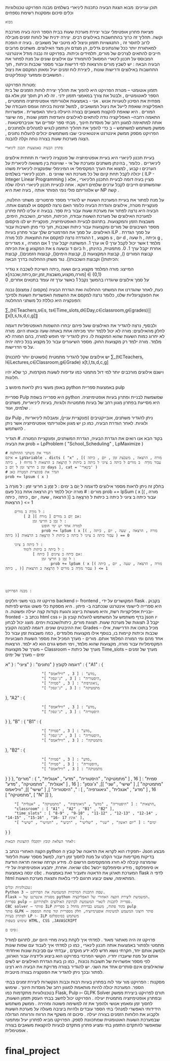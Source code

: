 
תוכן עניינים:
	מבוא
	הצגת הבעיה כתכנות ליניארי בשלמים
	מבנה הפרויקט
	טכנולוגיות וכלים
	סיכום ומסקנות
	רשימת נספחים
























	מבוא 

מציאת פתרון אופטימלי עבור יצירת מערכת שעות בבית הספר הינה בעיה מורכבת וקשה. תהליך זה כרוך בהתחשבות באילוצים רבים. יצירה ידנית של לוחות זמנים מובילה לרוב לחוסר זה , התנגשויות תזמון וניצול לא מיטבי של משאבים . בעיה זו הופכת למאתגרת יותר ככל שהנתונים גדלים, הן מצדם והן מצד האילוצים. משתנים מרובים חייבים להתאים לצרכים של מורים, תלמידים וכיתות.
בפרויקט זה נבנה מודל אינטרנטי המבוסס על תכנון לינארי המסוגל להתמודד עם אילוצים שונים על מנת לפתור את הבעיה הבאה :
יש לשבץ  מורים והרצאות לפי דרישות עבור מספר שכבות וכיתות , תוך התחשבות באילוצים ודרישות שונות , ליצירת לוח זמנים יעיל ומאוזן המקסם את ניצול המשאבים וממזער קונפליקטים .
	

מטרות הפרויקט:  
	תזמון אוטומטי – מטרת הפרויקט היא להפוך את תהליך יצירת לוחות הזמנים של בית הספר לאוטומטיים , ולבטל את צורך במאמצי תזמון ידני . זה לא רק חוסך זמן אלא גם מפחית את הסיכון לטעויות אנוש .
	אני - באמצעות אלגוריתמי אופטימיזציה מתמטיים , האפליקציה שואפת לייעל את ניצול המשאבים , למשל זמינות בכיתה ועומס העבודה של המורים . היא שואפת להקצות משאבים בצורה היעילה ביותר האפשרית .
	אפשרויות התאמה רחבה– האפליקציה נודה להתאים לאילוצים והעדפות תזמון שונות , מה שיוצר אותה למתאימה למגוון רחב של מוסדות חינוך , מבתי ספר יסודיים ועד אוניברסיטאות .
	ממשק משתמש למשתמש – ב כדי להפוך את תהליך התזמון לנגיש למנהלים ולמחנכים , הפרויקט מספק ממשק אינטרנט אינטואיטיבי שבו משתמשים יכולים להעלות נתונים , הצגה מערכות שעות בצורה נוחה וקלה להבנה.   












	פתרון הבעיה באמצעות תכנון ליניארי
בעיית תכנון ליניארי היא בעיית אופטימיזציה של פונקציה ליניארי ת תחתית אילוצים ליניאריים . כלומר , בהינתן משתנים ומערכת של אי - שוויונות בין משוואה ליניארית על הערכים ו קבוע , למצוא את הערך המקסימלי או המינימלי שפונקציה ליניארית משהו יכולה לקבל תחת קיום של כל מערכת האי שוויוני ם .
תכנון ליניארי בשלמים ( ILP - Integer Linear Programming ) מציין בעיה דומה לבעיית התכנון הליניארי , אלא שהמשתנים חייבים לקבל ערכים שלמים דווקא . אתה לבעיית תכנון ליניארי רגילה שלה יש אלגוריתם פולי נומי הפותר אותה , בעיה זאת היא NP קשה . 
 
על מנת לפתור את בעיית המערכת השעות יש להגדיר מספר פרמטרים: משתני החלטה, פונקציית מטרה, אילוצים והגדרת הבעיה כלומר האם נרצה למקסם או לצמצם אותה.
הבעיה היא נרצה לפתור את מערכת שעות עבור בית ספר. בבעיה זו עלינו לתת פתרון למערכת האילוצים של מערכת השעות עבודה, הכיתות, המורים, השכבות, הימים, משבצות הזמן והמקצועות. בתרגום לבעיית האופטימיזציה, פונקציית יש לנו מיקסום מספר השיבוצים של מורים ומקצועות עבור כיתות ושכבות, תוך כדי מתן חשיבות עבור האילוצים.
על סמך את הפרמטרים שלך עבור פתרון בעיות ILP .
על סמך הגדרת ההגדרה נרצה למקסם את התוצאות.
לכל מורה t , מקצוע s , יום d , שעה h , וכיתה g , מגדירים x , אשר יכול לקבל ערך 0 או ערך 1. המשתנה יקבל ערך 1 אם המורה t מלמד את הכיתה g את המקצוע s ביום ד ובשעה h , אחרת יקבל ערך 1. 0.
מתמטית, בהינתן קבוצת המורים (), קבוצת המקצועות (), קבוצת הימים(), קבוצות הזמנים(), קבוצת הכיתות() וקבוצת השכבות().
נגד משתן ההחלטה בדרך הבאה:

נגדיר x המייצג: מורה המלמד מקצוע ביום ושעה ,כיתה השייכת לשכבה
x[מורה,מקצוע,משבצת_זמן,יום,כיתה,שכבה] ∈ {0,1}			
על סמך אילוצים שיוגדרו בהמשך נקבל 1 כאשר ערך זה עומד בתנאים אחרים, 0

כעת, לאחר שהגדרנו את המשתני ההחלטה ואת הגדרת הבעיה (מקסום / צמצום) נבנה את הפונקציונליות שלנו, כלומר נרצה למקסם את ההשמות האפשריות השעות ולפיכך הפונקציה היא כוללת כל משתני ההחלטה:

∑_(t∈Teachers,s∈s,   ts∈Time_slots,d∈Day,c∈classroom,g∈grades)▒〖x[t,s,ts,d,c,g]〗




ולבסוף, נרצה להגדיר את האילוצים שעל פיהם יבחרו ההשמות האופטימליות
דוגמה  לחלק מהאילוצים:
	מורה לא יכול ללמד יותר מכיתה אחת באותה שעה ובאותו היום.
	מורה לא יחרוג כמות השעות שהוא המוקצות לו.
	ניתן להגדיר ימי חופש למורה, בהם המורה לא מלמד.
	מורה ילמד רק מקצועות החוק.
	מספר השיעורים עבור כל מקצוע בכל כיתה יהיה על פי הדרישות.

יש אילוצים שקל להגדיר מתמטית (ופשוטים יותר לתכנות)
∑_(t∈Teachers,   l∈Lectures,c∈Classroom,g∈Grade) x[t,l,ts,d,c,g] 

וישנם אילוצים מורכבים יותר למי דול מתמטי כמו עדיפות לשעות מוקדמות, כך שלא יהיו חלונות.
























באופן מעשי ניתן לראות מימוש ב python באמצעות ספריית pulp

ספריית Pulp היא ספרייה בשפת python שמשמשת לבניית ופתרון בעיות אופטימיזציה. היא מסייעת בפתרון מגוון רחב של בעיות מתמטיות ולוגיות, בעיות ליניאריות, משתנים שלמים, ועוד .

עם Pulp , ניתן להגדיר משתנים, אובייקטיבים (פונקציית עניין), ומגבלות ליניאריות ולוגיות. לאחר הגדרת הבעיה, כמו כן יש מגוון אלגוריתמי אופטימיזציה אשר ניתן להשתמש .

בקוד הבא אנו רואים את הגדרת הבעיה, הגדרת המשתנים, ופונקציית המטרה.
     # תגדיר את הבעיה
    prob = LpProblem ( "School_Scheduling" , LpMaximize )
   
    # הגדר את משתני ההחלטה
    איקס = LpVariable . dicts ( "x" , [( מורה , הרצאה , משבצת זמן , יום , כיתה , כיתה ) עבור מוֹרֶה  ב מורים ל כיתה ב ציוני ל כיתה ב כיתות ל הַרצָאָה ב הרצאות ל מרווח זמן ב חריצי זמן ל יְוֹם ב days ], cat = 'בינארי' )
    # הגדר את פונקציית המטרה כאן
    prob += lpsum ( x )
    

בחלק זה ניתן לראות מספר אילוצים לדוגמה
    ל יְוֹם ב ימים :
        ל זְמַן  ב חריצי זמן :
            ל מוֹרֶה ב מורים :
                # מורה יכול ללמד רק הרצאה אחת בכל פעם
                prob += lpSum ( x [( מורה , הרצאה , שעה , יום , כיתה , כיתה )] עבור כיתה ב ציוני ל כיתה ב כיתות ל הַרצָאָה ב הרצאות ) <= 1

        ל מוֹרֶה ב מורים :
            אם יְוֹם ב מורים [ מורה ][ 2 ]:
                ל זְמַן ב חריצי זמן :
                    למורה אחד יש ימי חופש
                    prob += lpSum ( x [( מורה , הרצאה , שעה , יום , כיתה , כיתה )] עבור כיתה ב ציוני ל כיתה ב כיתות ל הַרצָאָה ב הרצאות ) == 0
    
        ל כיתה ב ציוני :
            ל כיתה ב כיתות לימוד :
                אם כיתה ב ציונים [ כיתה ]:
                    ל זְמַן ב חריצי זמן :
                        prob += lpSum ( x [( מורה , הרצאה , שעה , יום , כיתה , כיתה )] עבור מוֹרֶה ב מורים ל הַרצָאָה ב הרצאות ) <= 1




	מבנה הפרויקט :
פרויקט זה בנוי משני חלקים backend ו- frontend , המקושרים על ידי flask .
בקבוק היא ספרייה ליישומי אינטרנט שנכתבה ב- פיתון . היא מספקת כלי פשוט וגמיש לפיתוח ובניית אפליקציות רשת, והיא מעשהת בייצוג והגעת נקודות קצה יעילה ופשוטה.
ה- fronted - נכתב ב html css ו- js 
בדף משתמש על המשתמש להעלות קובץ json יו יקבל 3 תצוגות של מערכת שעות. תצוגת מורים, כיתות/שכבות וימים.
מוצג יכול לבחון את ההיבטים שונים.
דוגמה למבנה הקובץ:
Grades – מכיל בתוכו את הדרישות, אילו שכבות וכיתות קיימות בו, בנוסף אילו מקצועות מלומדים , כמה משבצות זמן עבור כל אחד מהם ומי המורה המלמד אותם.
מורים - מערך המכיל את מספר השעות השבועיות המקסימליות עבור מורה, מקצועות שהוא מלמד, וימי חופש גורם הוא לא ילמד.
הרצאות – מערך של מקצועות
Classroom – מערך של כיתות
Time_slots – מערך של זמנים
ימים – מערך של ימים






	












דוגמה לקובץ
{
    "נתונים" : {
        "ציוני" : {
            "א" : {
                "A1" : {

                    "מדע" : [ 3 , "וויליאמס" ],
                    "היסטוריה" : [ 3 , "ג'ונסון" ],
                    "גיאוגרפיה" : [ 3 , "סמית" ],
                    "מתמטיקה" : [ 3 , "ג'ונסון" ]
                    
},
                "A2" : {

                    "מדע" : [ 3 , "וויליאמס" ],
                    "היסטוריה" : [ 3 , "ג'ונסון" ]
}
},
            "B" : {
                "B1" : {

                    "מדע" : [ 3 , "סמית" ],
                    "היסטוריה" : [ 3 , "ג'ונסון" ],
                    "מתמטיקה" : [ 3 , "וויליאמס" ]

},
                "B2" : {

                    "מדע" : [ 3 , "סמית" ],
                    "היסטוריה" : [ 3 , "סמית" ],
                    "מתמטיקה" : [ 3 , "וויליאמס" ]
}
}
},
        "מורים" : {
            "סמית" : [ 16 , [ "מתמטיקה" , "היסטוריה" , "מדע" , "אנגלית" , "מתמטיקה" ], [ "שישי" , "שני" ]],
            "ג'ונסון" : [ 16 , [ "אנגלית" , "מתמטיקה" , "מדע" , "היסטוריה" ], [ "שישי" ]],
            "וויליאמס" : [ 16 , [ "מדע" , "אנגלית" , "גיאוגרפיה" , "מתמטיקה" ], [ "N" ]]
},
        
        "הרצאות" : [ "היסטוריה" , "מדע" , "גיאוגרפיה" , "מתמטיקה" , "אנגלית" ],
        "classroom" : [ "A1" , "A2" , "B1" , "B2" ],
        "time_slots" : [ "8-9" , "9-10" , "11-12" , "12-13" , "12-14" , "14-15" , "15-16" , "16- 17 אינץ' ],
        "ימים" : [ "יום ראשון" , "שני" , "שלישי" , "רביעי" , "חמישי" , "שישי" ]
}
}

	לאחר העלאת קובץ יתקבלו התצוגות הבאות:
 
 
 



הקצה האחורי נכתב ב python 
תפקידו הוא לקרוא את הדאטה של קובץ ה- Json מבצע בדיקות מקדימות עבור הקלט על מנת לחסוך זמן ריצה, למשל מספר שעות הלימוד שהמרצה קיבלה לא חורג מהמקסימום הרשום לו.
מידע וקרתה שגיאה תראה הודעת שגיאה.
אחרת, יתבצע אופטימיזציה על ידי cbc או סימפלקס , מידע וסימפלקס ייכשל ינסה באמצעות cbc .
המערכת תארגן את הדאטה ותעביר זאת באמצעות flask לדפי ה html המתאימה, ששם יבוצע תרגום לידי בלאות ותצוגת מערכת השעות.






























	טכנולוגיות וכלים:
	Python 3 – שפת התכנות המרכזית המשמשת את הפרויקט.
	Flask – מסגרת אינטרנט של python המשמשת ליצירת הקצה האחורי של האפליקציה.
	ספריית pulp – ספרייה לתכנות לינארי המשמשת לכתיבת האילוצים ולפתירתם.
	CBC solver – פוותר ILP בקוד פתוח, משמש כברירת מחדל ב ספריית pulp
	פותר GLPK – פותר חיצוני המשמש למשימות אופטימיזציה, חלק מספריית קוד פתוח המספק לפתרון בעיות LP ו- ILP משתמש בסימפלקס
	שימוש בשפות HTML, CSS ,JAVASCRIPT

	סיכו ם:
פרויקט זה היה מאתגר  מאוד . למדתי איך לקחת בעיה מחיי היום יום, לתרגם למודל מתמטי ולפתור באמצעות אותה תכנון לינארי , כמו כן למדתי איך לעבוד עם שפות שונות ולמשק אותם יחד, חקרתי נושא חדש ללא ידע מוקדם , עבדתי עם סביבות שונות ואיחדתי אותם על מנת שיעבדו יחדיו.
הקושי המרכזי בפרויקט הוא ביצוע ולידציה עבור הארגון, לפי מספר אפשרויות של תשובות נכונות , כמו כן בעת הגדרת האילוצים יש לשים שהאילוצים אינם סותרים אחד את השני.
יש להגדיר בצורה מדויקת את הבעיה היא רצינו לפתור ובכך ניתן להגדיר את הפונקציה בצורה מיטבית.

מסקנות :
	הפרויקט מור עזר לוח בפתרון בעיות רבות וכבות הנקשרות ליצירת זמנים בבתי הספר. המערכת יכולה להיות מותאמת למגוון רחב של מוסדות חינוך .
	שימוש בטכנולוגיות מתקדמות כמו Flask, Pulp ו– GLPK Solver תורם לפרויקט ביצירת ממשק ובפתרון אופטימיזציה מתמטית יעילה .
	הפרויקט יכול לחשב בבתי העסק תזמון השעות, לחסוך זמן ומאמץ אנושי ולהפוך את זה למשימה פשוטה ומהירה .
	ממשק משתמש הידידותי האפשרי למנהלי בתי הספר עובדים ולהיות ביציבה מעולה על מערכת השעות ולקבוע את הלוחות הזמנים בצורה יעילה .
סיכום זה משקף את הרווח והרווחה הגדולה שבמערכת השעות האוטומטית שמתכוונת לספק. הפרויקט מביא לפתרון יעיל ומתמטי שמאפשר להתקדם התזמון בתי ומציע פתרון מתקדם לבעיות להקצאת משאבים בצורה אופטימלית .
# final_project
